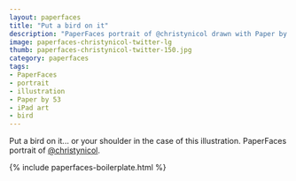 ```yaml
---
layout: paperfaces
title: "Put a bird on it"
description: "PaperFaces portrait of @christynicol drawn with Paper by 53 on an iPad."
image: paperfaces-christynicol-twitter-lg
thumb: paperfaces-christynicol-twitter-150.jpg
category: paperfaces
tags: 
- PaperFaces
- portrait
- illustration
- Paper by 53
- iPad art
- bird
---
```


Put a bird on it... or your shoulder in the case of this illustration. PaperFaces portrait of [@christynicol](http://twitter.com/christynicol).

{% include paperfaces-boilerplate.html %}